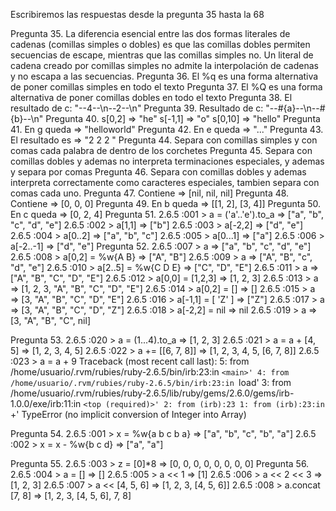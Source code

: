 Escribiremos las respuestas desde la pregunta 35 hasta la 68

Pregunta 35. La diferencia esencial entre las dos formas literales de cadenas (comillas simples o dobles) es que las comillas dobles permiten secuencias de escape, mientras que las comillas simples no.
Un literal de cadena creado por comillas simples no admite la interpolación de cadenas y no escapa a las secuencias.
Pregunta 36. El %q es una forma alternativa de poner comillas simples en todo el texto
Pregunta 37. El %Q es una forma alternativa de poner comillas dobles en todo el texto
Pregunta 38. El resultado de c: "--4--\n--2--\n"
Pregunta 39. Resultado de c:  "--\#{a}--\n--\#{b}--\n"
Pregunta 40. s[0,2] => "he"    s[-1,1] => "o"   s[0,10] => "hello"
Pregunta 41. En g queda => "helloworld"
Pregunta 42. En e queda => "..."
Pregunta 43. El resultado es => "2 2 2 " 
Pregunta 44. Separa con comillas simples y con comas cada palabra de dentro de los corchetes
Pregunta 45. Separa con comillas dobles y ademas no interpreta terminaciones especiales, y ademas y separa por comas
Pregunta 46. Separa con comillas dobles y ademas interpreta correctamente como caracteres especiales, tambien separa con comas cada uno.
Pregunta 47. Contiene => [nil, nil, nil]
Pregunta 48. Contiene => [0, 0, 0] 
Pregunta 49. En b queda => [[1, 2], [3, 4]] 
Pregunta 50. En c queda  => [0, 2, 4] 
Pregunta 51. 2.6.5 :001 > a = ('a'..'e').to_a
			 => ["a", "b", "c", "d", "e"] 
			2.6.5 :002 > a[1,1]
			 => ["b"] 
			2.6.5 :003 > a[-2,2]
			 => ["d", "e"] 
			2.6.5 :004 > a[0..2]
			 => ["a", "b", "c"] 
			2.6.5 :005 > a[0...1]
			 => ["a"] 
			2.6.5 :006 > a[-2..-1]
			 => ["d", "e"] 
Pregunta 52.
			2.6.5 :007 > a
			=> ["a", "b", "c", "d", "e"] 
			2.6.5 :008 > a[0,2] = %w{A B}
			=> ["A", "B"] 
			2.6.5 :009 > a
			=> ["A", "B", "c", "d", "e"] 
			2.6.5 :010 > a[2..5] = %w{C D E}
			=> ["C", "D", "E"] 
			2.6.5 :011 > a
			=> ["A", "B", "C", "D", "E"] 
			2.6.5 :012 > a[0,0] = [1,2,3]
			=> [1, 2, 3] 
			2.6.5 :013 > a
			=> [1, 2, 3, "A", "B", "C", "D", "E"] 
			2.6.5 :014 > a[0,2] = []
			=> [] 
			2.6.5 :015 > a
			=> [3, "A", "B", "C", "D", "E"] 
			2.6.5 :016 > a[-1,1] = [ 'Z' ]
			=> ["Z"] 
			2.6.5 :017 > a
			=> [3, "A", "B", "C", "D", "Z"] 
			2.6.5 :018 > a[-2,2] = nil
			=> nil 
			2.6.5 :019 > a
			=> [3, "A", "B", "C", nil] 
 
Pregunta 53. 
			2.6.5 :020 > a = (1...4).to_a
			 => [1, 2, 3] 
			2.6.5 :021 > a = a + [4, 5]
			 => [1, 2, 3, 4, 5] 
			2.6.5 :022 > a += [[6, 7, 8]]
			 => [1, 2, 3, 4, 5, [6, 7, 8]] 
			2.6.5 :023 > a = a + 9
			Traceback (most recent call last):
			        5: from /home/usuario/.rvm/rubies/ruby-2.6.5/bin/irb:23:in `<main>'
			        4: from /home/usuario/.rvm/rubies/ruby-2.6.5/bin/irb:23:in `load'
			        3: from /home/usuario/.rvm/rubies/ruby-2.6.5/lib/ruby/gems/2.6.0/gems/irb-1.0.0/exe/irb:11:in `<top (required)>'
			        2: from (irb):23
			        1: from (irb):23:in `+'
			TypeError (no implicit conversion of Integer into Array)

Pregunta 54. 
			2.6.5 :001 > x = %w{a b c b a}
			 => ["a", "b", "c", "b", "a"] 
			2.6.5 :002 > x = x - %w{b c d}
			 => ["a", "a"] 

Pregunta 55. 
			2.6.5 :003 > z = [0]*8
			 => [0, 0, 0, 0, 0, 0, 0, 0] 
Pregunta 56. 
			2.6.5 :004 > a = []
			 => [] 
			2.6.5 :005 > a << 1
			 => [1] 
			2.6.5 :006 > a << 2 << 3
			 => [1, 2, 3] 
			2.6.5 :007 > a << [4, 5, 6]
			 => [1, 2, 3, [4, 5, 6]] 
			2.6.5 :008 > a.concat [7, 8]
			 => [1, 2, 3, [4, 5, 6], 7, 8] 

